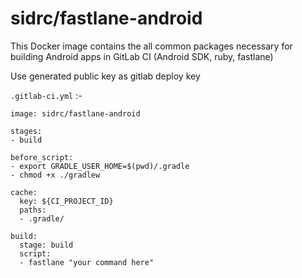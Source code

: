 # sidrc/fastlane-android
This Docker image contains the all common packages necessary for building Android apps in GitLab CI (Android SDK, ruby, fastlane)

Use generated public key as gitlab deploy key

`.gitlab-ci.yml` :-

```
image: sidrc/fastlane-android

stages:
- build

before_script:
- export GRADLE_USER_HOME=$(pwd)/.gradle
- chmod +x ./gradlew

cache:
  key: ${CI_PROJECT_ID}
  paths:
  - .gradle/

build:
  stage: build
  script:
  - fastlane "your command here"
```